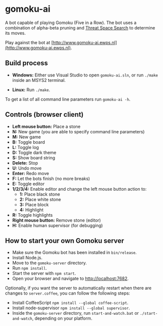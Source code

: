# gomoku-ai
A bot capable of playing Gomoku (Five in a Row). The bot uses a combination of alpha-beta pruning and [Threat Space Search](https://www.mimuw.edu.pl/~awojna/SID/referaty/Go-Moku.pdf) to determine its moves.

Play against the bot at [http://www.gomoku-ai.ewps.nl](http://www.gomoku-ai.ewps.nl).

## Build process
- **Windows:** Either use Visual Studio to open `gomoku-ai.sln`, or run `./make` inside an MSYS2 terminal.

- **Linux:** Run `./make`.

To get a list of all command line parameters run `gomoku-ai -h`.

## Controls (browser client)
- **Left mouse button:** Place a stone
- **N:** New game (you are able to specify command line parameters)
- **M:** New game
- **B:** Toggle board
- **L:** Toggle log
- **D:** Toggle dark theme
- **S:** Show board string
- **Delete:** Stop
- **U:** Undo move
- **Enter:** Redo move
- **F:** Let the bots finish (no more breaks)
- **E:** Toggle editor
- **1/2/3/4:** Enable editor and change the left mouse button action to:
  - **1:** Place black stone
  - **2:** Place white stone
  - **3:** Place block
  - **4:** Highlight
- **R:** Toggle highlights
- **Right mouse button:** Remove stone (editor)
- **H:** Enable human supervisor (for debugging)

## How to start your own Gomoku server
- Make sure the Gomoku bot has been installed in `bin/release`.
- Install Node.js.
- Move to the `gomoku-server` directory.
- Run `npm install`.
- Start the server with `npm start`.
- Open your browser and navigate to [http://localhost:7682](http://localhost:7682).

Optionally, if you want the server to automatically restart when there are changes to `server.coffee`, you can follow the following steps:

- Install CoffeeScript `npm install --global coffee-script`.
- Install node-supervisor `npm install --global supervisor`.
- Inside the `gomoku-server` directory, run `start-and-watch.bat` or `./start-and-watch`, depending on your platform.
